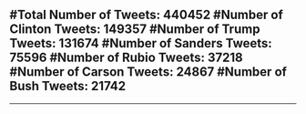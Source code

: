 #Total Number of Tweets: 440452 
#Number of Clinton Tweets: 149357
#Number of Trump Tweets: 131674
#Number of Sanders Tweets: 75596
#Number of Rubio Tweets: 37218
#Number of Carson Tweets: 24867
#Number of Bush Tweets: 21742
---
---
